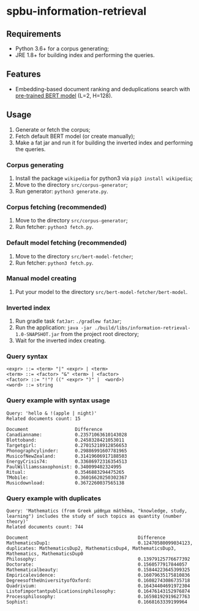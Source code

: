 # spbu-information-retrieval

## Requirements
* Python 3.6+ for a corpus generating;
* JRE 1.8+ for building index and performing the queries.


## Features
* Embedding-based document ranking and deduplications search with [pre-trained BERT model](https://github.com/google-research/bert#bert) (L=2, H=128).

## Usage
1) Generate or fetch the corpus;
2) Fetch default BERT model (or create manually);
3) Make a fat jar and run it for building the inverted index and performing the queries.

### Corpus generating
1) Install the package `wikipedia` for python3 via `pip3 install wikipedia`; 
2) Move to the directory `src/corpus-generator`;
3) Run generator: `python3 generate.py`.

### Corpus fetching (recommended)
1) Move to the directory `src/corpus-generator`;
2) Run fetcher: `python3 fetch.py`.

### Default model fetching (recommended)
1) Move to the directory `src/bert-model-fetcher`;
2) Run fetcher: `python3 fetch.py`.

### Manual model creating
1) Put your model to the directory `src/bert-model-fetcher/bert-model`.

### Inverted index
1) Run gradle task `fatJar`: `./gradlew fatJar`;
2) Run the application: `java -jar ./build/libs/information-retrieval-1.0-SNAPSHOT.jar` from the project root directory;
3) Wait for the inverted index creating.

### Query syntax
```
<expr> ::= <term> "|" <expr> | <term>
<term> ::= <factor> "&" <term> | <factor>
<factor> ::= "!"? ((" <expr> ")" |  <word>)
<word> ::= string
```

### Query example with syntax usage
```
Query: 'hello & !(apple | night)'
Related documents count: 15

Document                 Difference
Canadianname:            0.23571063610143028
Blottoband:              0.2458328421053011
Targetgirl:              0.27015218912856653
Phonographcylinder:      0.29886991607781965
MusicofNewZealand:       0.31419606917188503
EnergyCrisis74:          0.33686972316354513
PaulWilliamssaxophonist: 0.340099402324995
Ritual:                  0.3546883294475265
TMobile:                 0.36016620250302367
Musicdownload:           0.3672260037565138
```

### Query example with duplicates
```
Query: 'Mathematics (from Greek μάθημα máthēma, "knowledge, study, learning") includes the study of such topics as quantity (number theory)'
Related documents count: 744

Document                                        Difference
MathematicsDup1:                                0.12470580099034123, duplicates: MathematicsDup2, MathematicsDup4, MathematicsDup3, Mathematics, MathematicsDup0
Philosophy:                                     0.13979125776677392
Doctorate:                                      0.1560577917844057
Mathematicalbeauty:                             0.15844223645399325
Empiricalevidence:                              0.16079635175810836
DegreesoftheUniversityofOxford:                 0.16082743086735718
Quadrivium:                                     0.16434404691972304
Listofimportantpublicationsinphilosophy:        0.16476143152976874
Processphilosophy:                              0.16598192919627763
Sophist:                                        0.1668163339199964
```
